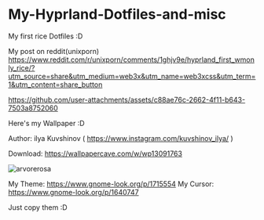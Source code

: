 # My-Hyprland-Dotfiles-and-misc
My first rice Dotfiles :D

My post on reddit(unixporn) https://www.reddit.com/r/unixporn/comments/1ghjv9e/hyprland_first_wmonly_rice/?utm_source=share&utm_medium=web3x&utm_name=web3xcss&utm_term=1&utm_content=share_button

https://github.com/user-attachments/assets/c88ae76c-2662-4f11-b643-7503a8752060

Here's my Wallpaper :D

Author: ilya Kuvshinov ( https://www.instagram.com/kuvshinov_ilya/ )


Download: https://wallpapercave.com/w/wp13091763

![arvorerosa](https://github.com/user-attachments/assets/980f3170-c033-4dad-93c9-878f437beddd)

My Theme: https://www.gnome-look.org/p/1715554
My Cursor: https://www.gnome-look.org/p/1640747

Just copy them :D
